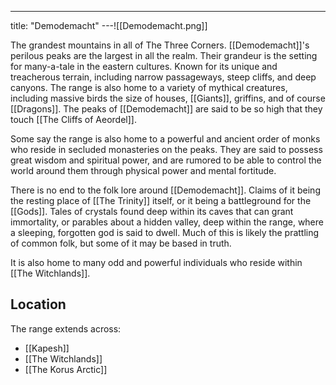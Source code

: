 ---
title: "Demodemacht"
---![[Demodemacht.png]]

The grandest mountains in all of The Three Corners. [[Demodemacht]]'s perilous peaks are the largest in all the realm. Their grandeur is the setting for many-a-tale in the eastern cultures. Known for its unique and treacherous terrain, including narrow passageways, steep cliffs, and deep canyons. The range is also home to a variety of mythical creatures, including massive birds the size of houses, [[Giants]], griffins, and of course [[Dragons]]. The peaks of [[Demodemacht]] are said to be so high that they touch [[The Cliffs of Aeordel]].

Some say the range is also home to a powerful and ancient order of monks who reside in secluded monasteries on the peaks. They are said to possess great wisdom and spiritual power, and are rumored to be able to control the world around them through physical power and mental fortitude.

There is no end to the folk lore around [[Demodemacht]]. Claims of it being the resting place of [[The Trinity]] itself, or it being a battleground for the [[Gods]]. Tales of crystals found deep within its caves that can grant immortality, or parables about a hidden valley, deep within the range, where a sleeping, forgotten god is said to dwell. Much of this is likely the prattling of common folk, but some of it may be based in truth.

It is also home to many odd and powerful individuals who reside within [[The Witchlands]].

## Location
The range extends across:
- [[Kapesh]]
- [[The Witchlands]]
- [[The Korus Arctic]]